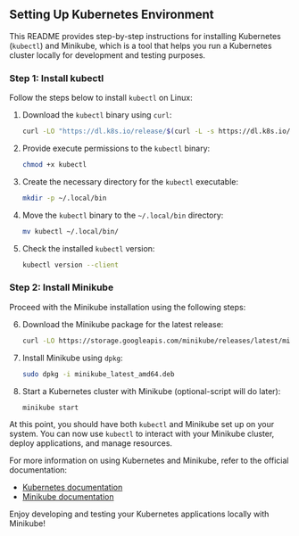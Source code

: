 ## Setting Up Kubernetes Environment

This README provides step-by-step instructions for installing Kubernetes (`kubectl`) and Minikube, which is a tool that helps you run a Kubernetes cluster locally for development and testing purposes.

### Step 1: Install kubectl

Follow the steps below to install `kubectl` on Linux:

1. Download the `kubectl` binary using `curl`:
   ```bash
   curl -LO "https://dl.k8s.io/release/$(curl -L -s https://dl.k8s.io/release/stable.txt)/bin/linux/amd64/kubectl"
   ```

2. Provide execute permissions to the `kubectl` binary:
   ```bash
   chmod +x kubectl
   ```

3. Create the necessary directory for the `kubectl` executable:
   ```bash
   mkdir -p ~/.local/bin
   ```

4. Move the `kubectl` binary to the `~/.local/bin` directory:
   ```bash
   mv kubectl ~/.local/bin/
   ```

5. Check the installed `kubectl` version:
   ```bash
   kubectl version --client
   ```

### Step 2: Install Minikube

Proceed with the Minikube installation using the following steps:

6. Download the Minikube package for the latest release:
   ```bash
   curl -LO https://storage.googleapis.com/minikube/releases/latest/minikube_latest_amd64.deb
   ```

7. Install Minikube using `dpkg`:
   ```bash
   sudo dpkg -i minikube_latest_amd64.deb
   ```

8. Start a Kubernetes cluster with Minikube (optional-script will do later):
   ```bash
   minikube start
   ```

At this point, you should have both `kubectl` and Minikube set up on your system. You can now use `kubectl` to interact with your Minikube cluster, deploy applications, and manage resources.

For more information on using Kubernetes and Minikube, refer to the official documentation:

- [Kubernetes documentation](https://kubernetes.io/docs/home/)
- [Minikube documentation](https://minikube.sigs.k8s.io/docs/start/)

Enjoy developing and testing your Kubernetes applications locally with Minikube!